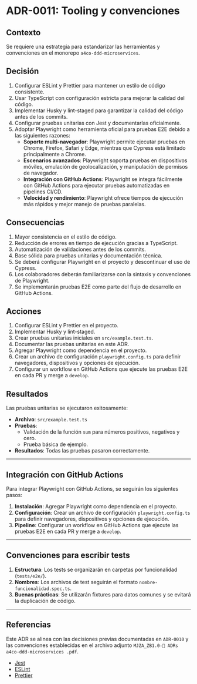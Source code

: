 # ADR-0011: Tooling y convenciones

## Contexto

Se requiere una estrategia para estandarizar las herramientas y convenciones en el monorepo `a4co-ddd-microservices`.

## Decisión

1. Configurar ESLint y Prettier para mantener un estilo de código consistente.
2. Usar TypeScript con configuración estricta para mejorar la calidad del código.
3. Implementar Husky y lint-staged para garantizar la calidad del código antes de los commits.
4. Configurar pruebas unitarias con Jest y documentarlas oficialmente.
5. Adoptar Playwright como herramienta oficial para pruebas E2E debido a las siguientes razones:
   - **Soporte multi-navegador**: Playwright permite ejecutar pruebas en Chrome, Firefox, Safari y Edge, mientras que Cypress está limitado principalmente a Chrome.
   - **Escenarios avanzados**: Playwright soporta pruebas en dispositivos móviles, emulación de geolocalización, y manipulación de permisos de navegador.
   - **Integración con GitHub Actions**: Playwright se integra fácilmente con GitHub Actions para ejecutar pruebas automatizadas en pipelines CI/CD.
   - **Velocidad y rendimiento**: Playwright ofrece tiempos de ejecución más rápidos y mejor manejo de pruebas paralelas.

## Consecuencias

1. Mayor consistencia en el estilo de código.
2. Reducción de errores en tiempo de ejecución gracias a TypeScript.
3. Automatización de validaciones antes de los commits.
4. Base sólida para pruebas unitarias y documentación técnica.
5. Se deberá configurar Playwright en el proyecto y descontinuar el uso de Cypress.
6. Los colaboradores deberán familiarizarse con la sintaxis y convenciones de Playwright.
7. Se implementarán pruebas E2E como parte del flujo de desarrollo en GitHub Actions.

## Acciones

1. Configurar ESLint y Prettier en el proyecto.
2. Implementar Husky y lint-staged.
3. Crear pruebas unitarias iniciales en `src/example.test.ts`.
4. Documentar las pruebas unitarias en este ADR.
5. Agregar Playwright como dependencia en el proyecto.
6. Crear un archivo de configuración `playwright.config.ts` para definir navegadores, dispositivos y opciones de ejecución.
7. Configurar un workflow en GitHub Actions que ejecute las pruebas E2E en cada PR y merge a `develop`.

## Resultados

Las pruebas unitarias se ejecutaron exitosamente:

- **Archivo**: `src/example.test.ts`
- **Pruebas**:
  - Validación de la función `sum` para números positivos, negativos y cero.
  - Prueba básica de ejemplo.
- **Resultados**: Todas las pruebas pasaron correctamente.

---

## Integración con GitHub Actions

Para integrar Playwright con GitHub Actions, se seguirán los siguientes pasos:

1. **Instalación**: Agregar Playwright como dependencia en el proyecto.
2. **Configuración**: Crear un archivo de configuración `playwright.config.ts` para definir navegadores, dispositivos y opciones de ejecución.
3. **Pipeline**: Configurar un workflow en GitHub Actions que ejecute las pruebas E2E en cada PR y merge a `develop`.

---

## Convenciones para escribir tests

1. **Estructura**: Los tests se organizarán en carpetas por funcionalidad (`tests/e2e/`).
2. **Nombres**: Los archivos de test seguirán el formato `nombre-funcionalidad.spec.ts`.
3. **Buenas prácticas**: Se utilizarán fixtures para datos comunes y se evitará la duplicación de código.

---

## Referencias

Este ADR se alinea con las decisiones previas documentadas en `ADR-0010` y las convenciones establecidas en el archivo adjunto `MJZA_ZB1.0-🔖 ADRs a4co-ddd-microservices .pdf`.

- [Jest](https://jestjs.io/)
- [ESLint](https://eslint.org/)
- [Prettier](https://prettier.io/)
